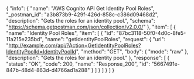 {
  "info": {
    "name": "AWS Cognito API Get Identity Pool Roles",
    "_postman_id": "a3b873b9-429f-426d-858c-c386d09468d2",
    "description": "Gets the roles for an identity pool.",
    "schema": "https://schema.getpostman.com/json/collection/v2.0.0/"
  },
  "item": [
    {
      "name": "Identity Pool Roles",
      "item": [
        {
          "id": "87bc3118-50f0-4d0c-8fe5-11a215e235bd",
          "name": "getIdentityPoolRoles",
          "request": {
            "url": "http://example.com/api/?Action=GetIdentityPoolRoles?IdentityPoolId=IdentityPoolId",
            "method": "GET",
            "body": {
              "mode": "raw"
            },
            "description": "Gets the roles for an identity pool."
          },
          "response": [
            {
              "status": "OK",
              "code": 200,
              "name": "Response_200",
              "id": "5667491e-847b-48d4-863d-d4766ad1a288"
            }
          ]
        }
      ]
    }
  ]
}